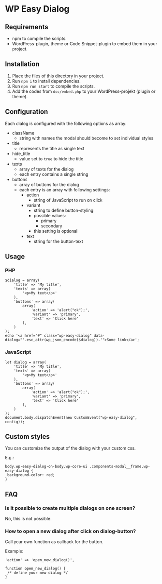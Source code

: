 # WP Easy Dialog

## Requirements

* npm to compile the scripts.
* WordPress-plugin, theme or Code Snippet-plugin to embed them in your project.

## Installation

1. Place the files of this directory in your project.
2. Run ``npm i`` to install dependencies.
3. Run ``npm run start`` to compile the scripts.
4. Add the codes from `doc/embed.php` to your WordPress-projekt (plugin or theme).

## Configuration

Each dialog is configured with the following options as array:

* className
  * string with names the modal should become to set individual styles
* title
  * represents the title as single text
* hide_title
  * value set to `true` to hide the title
* texts
  * array of texts for the dialog
  * each entry contains a single string
* buttons
  * array of buttons for the dialog
  * each entry is an array with following settings:
    * action
      * string of JavaScript to run on click
    * variant
      * string to define button-styling
      * possible values:
        * primary
        * secondary
      * this setting is optional
    * text
      * string for the button-text

## Usage

### PHP

```
$dialog = array(
	'title' => 'My title',
	'texts' => array(
		'<p>My text</p>'
	),
	'buttons' => array(
		array(
			'action' => 'alert("ok");',
			'variant' => 'primary',
			'text' => 'Click here'
		),
	)
);
echo '<a href="#" class="wp-easy-dialog" data-dialog="'.esc_attr(wp_json_encode($dialog)).'">Some link</a>';
```

### JavaScript

```
let dialog = array(
	'title' => 'My title',
	'texts' => array(
		'<p>My text</p>'
	),
	'buttons' => array(
		array(
			'action' => 'alert("ok");',
			'variant' => 'primary',
			'text' => 'Click here'
		),
	)
);
document.body.dispatchEvent(new CustomEvent("wp-easy-dialog", config));
```
## Custom styles

You can customize the output of the dialog with your custom css.

E.g.:

```
body.wp-easy-dialog-on-body.wp-core-ui .components-modal__frame.wp-easy-dialog {
 background-color: red;
}
```

## FAQ

### Is it possible to create multiple dialogs on one screen?

No, this is not possible.

### How to open a new dialog after click on dialog-button?

Call your own function as callback for the button.

Example:
```
'action' => 'open_new_dialog()',
```

```
function open_new_dialog() {
 /* define your new dialog */
}
```
